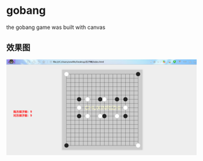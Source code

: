 # gobang
the gobang game was built with canvas


## 效果图
![avatar](https://github.com/forrestyuan/gobang/blob/master/%E4%BA%94%E5%AD%90%E6%A3%8B.PNG)
